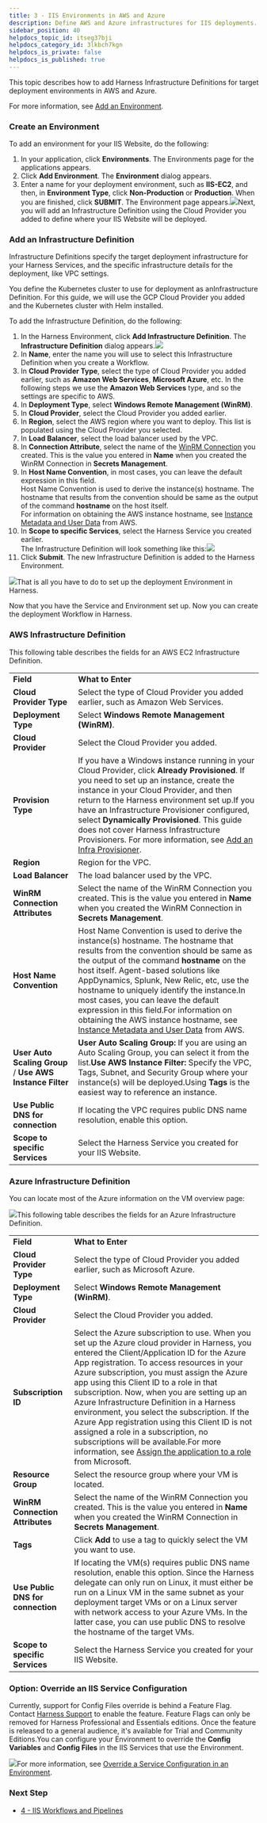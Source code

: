 ```yaml
---
title: 3 - IIS Environments in AWS and Azure
description: Define AWS and Azure infrastructures for IIS deployments.
sidebar_position: 40
helpdocs_topic_id: itseg37bji
helpdocs_category_id: 3lkbch7kgn
helpdocs_is_private: false
helpdocs_is_published: true
---
```


This topic describes how to add Harness Infrastructure Definitions for target deployment environments in AWS and Azure.

For more information, see [Add an Environment](/article/n39w05njjv-environment-configuration).

### Create an Environment

To add an environment for your IIS Website, do the following:

1. In your application, click **Environments**. The Environments page for the applications appears.
2. Click **Add Environment**. The **Environment** dialog appears.
3. Enter a name for your deployment environment, such as **IIS-EC2**, and then, in **Environment Type**, click **Non-Production** or **Production**. When you are finished, click **SUBMIT**. The Environment page appears.![](https://files.helpdocs.io/kw8ldg1itf/articles/pvjfe077ii/1535411999410/image.png)Next, you will add an Infrastructure Definition using the Cloud Provider you added to define where your IIS Website will be deployed.

### Add an Infrastructure Definition

​Infrastructure Definitions specify the target deployment infrastructure for your Harness Services, and the specific infrastructure details for the deployment, like VPC settings. 

You define the Kubernetes cluster to use for deployment as an ​Infrastructure Definition. For this guide, we will use the GCP Cloud Provider you added and the Kubernetes cluster with Helm installed.

To add the Infrastructure Definition, do the following:

1. In the Harness Environment, click **Add Infrastructure Definition**. The **Infrastructure Definition** dialog appears.![](https://files.helpdocs.io/kw8ldg1itf/other/1568398274729/image.png)
2. In **Name**, enter the name you will use to select this Infrastructure Definition when you create a Workflow.
3. In **Cloud Provider Type**, select the type of Cloud Provider you added earlier, such as **Amazon Web Services**, **Microsoft Azure**, etc. In the following steps we use the **Amazon Web Services** type, and so the settings are specific to AWS.
4. In **Deployment Type**, select **Windows Remote Management (WinRM)**.
5. In **Cloud Provider**, select the Cloud Provider you added earlier.
6. In **Region**, select the AWS region where you want to deploy. This list is populated using the Cloud Provider you selected.
7. In **Load Balancer**, select the load balancer used by the VPC.
8. In **Connection Attribute**, select the name of the [WinRM Connection](https://docs.harness.io/article/1n0t9vo7e4-1-delegate-and-connectors-for-iis#set_up_win_rm_on_instances_and_network) you created. This is the value you entered in **Name** when you created the WinRM Connection in **Secrets Management**.
9. In **Host Name Convention**, in most cases, you can leave the default expression in this field.  
Host Name Convention is used to derive the instance(s) hostname. The hostname that results from the convention should be same as the output of the command **hostname** on the host itself.  
For information on obtaining the AWS instance hostname, see [Instance Metadata and User Data](https://docs.aws.amazon.com/AWSEC2/latest/UserGuide/ec2-instance-metadata.html) from AWS.
10. In **Scope to specific Services**, select the Harness Service you created earlier.  
The Infrastructure Definition will look something like this:![](https://files.helpdocs.io/kw8ldg1itf/other/1568413770282/image.png)
11. Click **Submit**. The new Infrastructure Definition is added to the Harness Environment.

![](https://files.helpdocs.io/kw8ldg1itf/other/1568413816000/image.png)That is all you have to do to set up the deployment Environment in Harness.

Now that you have the Service and Environment set up. Now you can create the deployment Workflow in Harness.

### AWS Infrastructure Definition

This following table describes the fields for an AWS EC2 Infrastructure Definition.



|  |  |
| --- | --- |
| **Field** | **What to Enter** |
| **Cloud Provider Type** | Select the type of Cloud Provider you added earlier, such as Amazon Web Services. |
| **Deployment Type** | Select **Windows Remote Management (WinRM)**. |
| **Cloud Provider** | Select the Cloud Provider you added. |
| **Provision Type** | If you have a Windows instance running in your Cloud Provider, click **Already Provisioned**. If you need to set up an instance, create the instance in your Cloud Provider, and then return to the Harness environment set up.If you have an Infrastructure Provisioner configured, select **Dynamically Provisioned**. This guide does not cover Harness Infrastructure Provisioners. For more information, see [Add an Infra Provisioner](/article/o22jx8amxb-add-an-infra-provisioner). |
| **Region** | Region for the VPC. |
| **Load Balancer** | The load balancer used by the VPC. |
| **WinRM** **Connection Attributes** | Select the name of the WinRM Connection you created. This is the value you entered in **Name** when you created the WinRM Connection in **Secrets Management**. |
| **Host Name Convention** | Host Name Convention is used to derive the instance(s) hostname. The hostname that results from the convention should be same as the output of the command **hostname** on the host itself. Agent-based solutions like AppDynamics, Splunk, New Relic, etc, use the hostname to uniquely identify the instance.In most cases, you can leave the default expression in this field.For information on obtaining the AWS instance hostname, see [Instance Metadata and User Data](https://docs.aws.amazon.com/AWSEC2/latest/UserGuide/ec2-instance-metadata.html) from AWS. |
| **User Auto Scaling Group** / **Use AWS Instance Filter** | **User Auto Scaling Group:** If you are using an Auto Scaling Group, you can select it from the list.**Use AWS Instance Filter:** Specify the VPC, Tags, Subnet, and Security Group where your instance(s) will be deployed.Using **Tags** is the easiest way to reference an instance. |
| **Use Public DNS for connection** | If locating the VPC requires public DNS name resolution, enable this option. |
| **Scope to specific Services** | Select the Harness Service you created for your IIS Website. |

### Azure Infrastructure Definition

You can locate most of the Azure information on the VM overview page:

![](https://files.helpdocs.io/kw8ldg1itf/articles/tr8ddfm4lz/1540422644320/image.png)This following table describes the fields for an Azure Infrastructure Definition.



|  |  |
| --- | --- |
| **Field** | **What to Enter** |
| **Cloud Provider Type** | Select the type of Cloud Provider you added earlier, such as Microsoft Azure. |
| **Deployment Type** | Select **Windows Remote Management (WinRM)**. |
| **Cloud Provider** | Select the Cloud Provider you added. |
| **Subscription ID** | Select the Azure subscription to use. When you set up the Azure cloud provider in Harness, you entered the Client/Application ID for the Azure App registration. To access resources in your Azure subscription, you must assign the Azure app using this Client ID to a role in that subscription. Now, when you are setting up an Azure Infrastructure Definition in a Harness environment, you select the subscription. If the Azure App registration using this Client ID is not assigned a role in a subscription, no subscriptions will be available.For more information, see [Assign the application to a role](https://docs.microsoft.com/en-us/azure/active-directory/develop/howto-create-service-principal-portal#assign-the-application-to-a-role) from Microsoft. |
| **Resource Group** | Select the resource group where your VM is located. |
| **WinRM** **Connection Attributes** | Select the name of the WinRM Connection you created. This is the value you entered in **Name** when you created the WinRM Connection in **Secrets Management**. |
| **Tags** | Click **Add** to use a tag to quickly select the VM you want to use. |
| **Use Public DNS for connection** | If locating the VM(s) requires public DNS name resolution, enable this option. Since the Harness delegate can only run on Linux, it must either be run on a Linux VM in the same subnet as your deployment target VMs or on a Linux server with network access to your Azure VMs. In the latter case, you can use public DNS to resolve the hostname of the target VMs. |
| **Scope to specific Services** | Select the Harness Service you created for your IIS Website. |

### Option: Override an IIS Service Configuration

Currently, support for Config Files override is behind a Feature Flag. Contact [Harness Support](mailto:support@harness.io) to enable the feature. Feature Flags can only be removed for Harness Professional and Essentials editions. Once the feature is released to a general audience, it's available for Trial and Community Editions.You can configure your Environment to override the **Config Variables** and **Config Files** in the IIS Services that use the Environment.

![](https://files.helpdocs.io/kw8ldg1itf/articles/itseg37bji/1615827661509/image.png)For more information, see [Override a Service Configuration in an Environment](https://docs.harness.io/article/4m2kst307m-override-service-files-and-variables-in-environments).

### Next Step

* [4 - IIS Workflows and Pipelines](/article/z6ls3tgkqc-4-iis-workflows)

